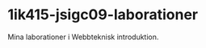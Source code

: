 1ik415-jsigc09-laborationer
===========================

Mina laborationer i Webbteknisk introduktion.

